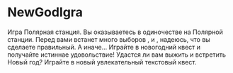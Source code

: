 # NewGodIgra
Игра Полярная станция. Вы оказываетесь в одиночестве на Полярной станции. 
Перед вами встанет много выборов , и , надеюсь, что вы сделаете правильный. А иначе...
Играйте в новогодний квест и получайте истиннае удовольствие!
Удастся ли вам выжить и встретить Новый год? Играйте в новый увлекательный текстовый квест.
